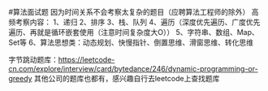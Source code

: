 #算法面试题
因为时间关系不会考察太复杂的题目（应聘算法工程师的除外）
高频考察内容：
1、递归
2、排序
3、栈、队列
4、遍历（深度优先遍历、广度优先遍历、再就是循环嵌套使用（注意时间复杂度大O））
5、字符串、数组、Map、Set等
6、算法思想类：动态规划、快慢指针、倒置思维、滑窗思维、转化思维

字节跳动题库：https://leetcode-cn.com/explore/interview/card/bytedance/246/dynamic-programming-or-greedy
其他公司的题库也都有，感兴趣自行去leetcode上查找题库

